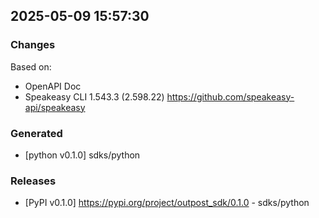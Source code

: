 

## 2025-05-09 15:57:30
### Changes
Based on:
- OpenAPI Doc  
- Speakeasy CLI 1.543.3 (2.598.22) https://github.com/speakeasy-api/speakeasy
### Generated
- [python v0.1.0] sdks/python
### Releases
- [PyPI v0.1.0] https://pypi.org/project/outpost_sdk/0.1.0 - sdks/python
